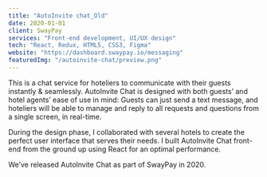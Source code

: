 ```yaml
---
title: "AutoInvite chat_Old"
date: 2020-01-01
client: SwayPay
services: "Front-end development, UI/UX design"
tech: "React, Redux, HTML5, CSS3, Figma"
website: "https://dashboard.swaypay.io/messaging"
featuredImg: "/autoinvite-chat/preview.png"
---
```


This is a chat service for hoteliers to communicate with their guests instantly & seamlessly. AutoInvite Chat is designed with both guests’ and hotel agents’ ease of use in mind: Guests can just send a text message, and hoteliers will be able to manage and reply to all requests and questions from a single screen, in real-time.

During the design phase, I collaborated with several hotels to create the perfect user interface that serves their needs. I built AutoInvite Chat front-end from the ground up using React for an optimal performance.

We’ve released AutoInvite Chat as part of SwayPay in 2020.
